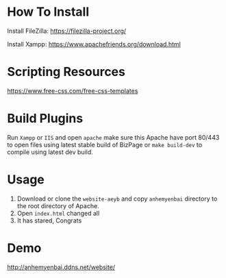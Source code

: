 # How To Install
Install FileZilla:  https://filezilla-project.org/

Install Xampp: https://www.apachefriends.org/download.html

# Scripting Resources
https://www.free-css.com/free-css-templates

# Build Plugins
Run `Xampp` or `IIS` and open `apache` make sure this Apache have port 80/443 to open files using latest stable build of BizPage or `make build-dev` to compile using latest dev build.

# Usage
1. Download or clone the `website-aeyb` and copy `anhemyenbai` directory to the root directory of Apache.
2. Open `index.html` changed all
3. It has stared, Congrats

# Demo
http://anhemyenbai.ddns.net/website/

